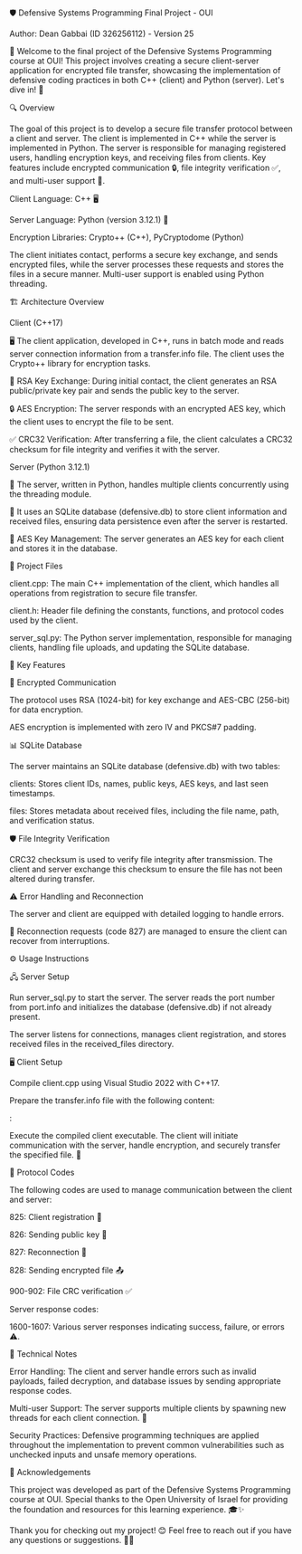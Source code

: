🛡️ Defensive Systems Programming Final Project - OUI

Author: Dean Gabbai (ID 326256112) - Version 25

👋 Welcome to the final project of the Defensive Systems Programming course at OUI! This project involves creating a secure client-server application for encrypted file transfer, showcasing the implementation of defensive coding practices in both C++ (client) and Python (server). Let's dive in! 🚀

🔍 Overview

The goal of this project is to develop a secure file transfer protocol between a client and server. The client is implemented in C++ while the server is implemented in Python. The server is responsible for managing registered users, handling encryption keys, and receiving files from clients. Key features include encrypted communication 🔒, file integrity verification ✅, and multi-user support 👥.

Client Language: C++ 🖥️

Server Language: Python (version 3.12.1) 🐍

Encryption Libraries: Crypto++ (C++), PyCryptodome (Python)

The client initiates contact, performs a secure key exchange, and sends encrypted files, while the server processes these requests and stores the files in a secure manner. Multi-user support is enabled using Python threading.

🏗️ Architecture Overview

Client (C++17)

🖥️ The client application, developed in C++, runs in batch mode and reads server connection information from a transfer.info file. The client uses the Crypto++ library for encryption tasks.

🔑 RSA Key Exchange: During initial contact, the client generates an RSA public/private key pair and sends the public key to the server.

🔒 AES Encryption: The server responds with an encrypted AES key, which the client uses to encrypt the file to be sent.

✅ CRC32 Verification: After transferring a file, the client calculates a CRC32 checksum for file integrity and verifies it with the server.

Server (Python 3.12.1)

🐍 The server, written in Python, handles multiple clients concurrently using the threading module.

📂 It uses an SQLite database (defensive.db) to store client information and received files, ensuring data persistence even after the server is restarted.

🔑 AES Key Management: The server generates an AES key for each client and stores it in the database.

📁 Project Files

client.cpp: The main C++ implementation of the client, which handles all operations from registration to secure file transfer.

client.h: Header file defining the constants, functions, and protocol codes used by the client.

server_sql.py: The Python server implementation, responsible for managing clients, handling file uploads, and updating the SQLite database.

🌟 Key Features

🔐 Encrypted Communication

The protocol uses RSA (1024-bit) for key exchange and AES-CBC (256-bit) for data encryption.

AES encryption is implemented with zero IV and PKCS#7 padding.

📊 SQLite Database

The server maintains an SQLite database (defensive.db) with two tables:

clients: Stores client IDs, names, public keys, AES keys, and last seen timestamps.

files: Stores metadata about received files, including the file name, path, and verification status.

🛡️ File Integrity Verification

CRC32 checksum is used to verify file integrity after transmission. The client and server exchange this checksum to ensure the file has not been altered during transfer.

⚠️ Error Handling and Reconnection

The server and client are equipped with detailed logging to handle errors.

🔄 Reconnection requests (code 827) are managed to ensure the client can recover from interruptions.

⚙️ Usage Instructions

🖧 Server Setup

Run server_sql.py to start the server. The server reads the port number from port.info and initializes the database (defensive.db) if not already present.

The server listens for connections, manages client registration, and stores received files in the received_files directory.

🖥️ Client Setup

Compile client.cpp using Visual Studio 2022 with C++17.

Prepare the transfer.info file with the following content:

<Server IP>:<Port Number>
<Client Name>
<File Path>

Execute the compiled client executable. The client will initiate communication with the server, handle encryption, and securely transfer the specified file. 📂

🔢 Protocol Codes

The following codes are used to manage communication between the client and server:

825: Client registration 📝

826: Sending public key 🔑

827: Reconnection 🔄

828: Sending encrypted file 📤

900-902: File CRC verification ✅

Server response codes:

1600-1607: Various server responses indicating success, failure, or errors ⚠️.

📝 Technical Notes

Error Handling: The client and server handle errors such as invalid payloads, failed decryption, and database issues by sending appropriate response codes.

Multi-user Support: The server supports multiple clients by spawning new threads for each client connection. 🧵

Security Practices: Defensive programming techniques are applied throughout the implementation to prevent common vulnerabilities such as unchecked inputs and unsafe memory operations.

🙏 Acknowledgements

This project was developed as part of the Defensive Systems Programming course at OUI. Special thanks to the Open University of Israel for providing the foundation and resources for this learning experience. 🎓✨

Thank you for checking out my project! 😊 Feel free to reach out if you have any questions or suggestions. 🚀💬

